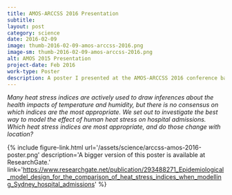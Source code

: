 ```yaml
---
title: AMOS-ARCCSS 2016 Presentation
subtitle:
layout: post
category: science
date: 2016-02-09
image: thumb-2016-02-09-amos-arccss-2016.png
image-sm: thumb-2016-02-09-amos-arccss-2016.png
alt: AMOS 2015 Presentation
project-date: Feb 2016
work-type: Poster
description: A poster I presented at the AMOS-ARCCSS 2016 conference based on upcoming work.
---
```

_Many heat stress indices are actively used to draw inferences about the health impacts of temperature and humidity, but there is no consensus on which indices are the most appropriate. We set out to investigate the best way to model the effect of human heat stress on hospital admissions. Which heat stress indices are most appropriate, and do those change with location?_

{% include figure-link.html url='/assets/science/arccss-amos-2016-poster.png' description='A bigger version of this poster is available at ResearchGate.' link='https://www.researchgate.net/publication/293488271_Epidemiological_model_design_for_the_comparison_of_heat_stress_indices_when_modelling_Sydney_hospital_admissions' %}
